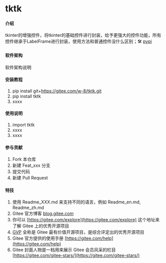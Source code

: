 # tktk

#### 介绍
tkinter的增强控件，将tkinter的基础控件进行封装，给予更强大的控件功能，所有控件继承于LabelFrame进行封装，使用方法和普通控件没什么区别；🛠
[pypi](https://pypi.org/project/tktk/)
#### 软件架构
软件架构说明


#### 安装教程

1.  pip install git+https://gitee.com/w-8/tktk.git
2.  pip install tktk
3.  xxxx

#### 使用说明

1.  import tktk
2.  xxxx
3.  xxxx

#### 参与贡献

1.  Fork 本仓库
2.  新建 Feat_xxx 分支
3.  提交代码
4.  新建 Pull Request


#### 特技

1.  使用 Readme\_XXX.md 来支持不同的语言，例如 Readme\_en.md, Readme\_zh.md
2.  Gitee 官方博客 [blog.gitee.com](https://blog.gitee.com)
3.  你可以 [https://gitee.com/explore](https://gitee.com/explore) 这个地址来了解 Gitee 上的优秀开源项目
4.  [GVP](https://gitee.com/gvp) 全称是 Gitee 最有价值开源项目，是综合评定出的优秀开源项目
5.  Gitee 官方提供的使用手册 [https://gitee.com/help](https://gitee.com/help)
6.  Gitee 封面人物是一档用来展示 Gitee 会员风采的栏目 [https://gitee.com/gitee-stars/](https://gitee.com/gitee-stars/)



